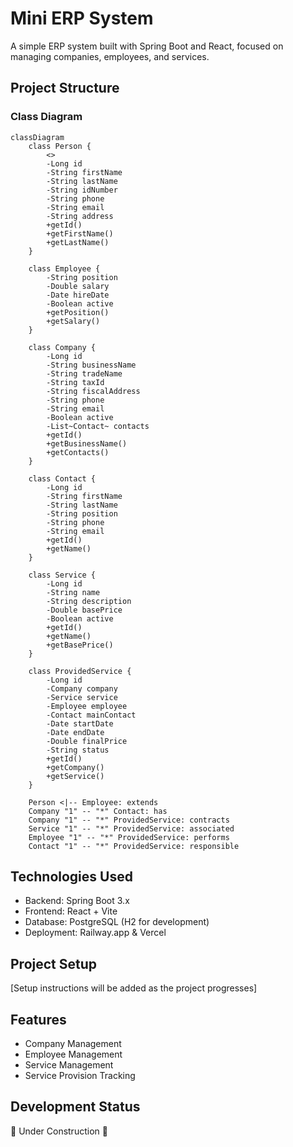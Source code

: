 # Mini ERP System

A simple ERP system built with Spring Boot and React, focused on managing companies, employees, and services.

## Project Structure

### Class Diagram
```mermaid
classDiagram
    class Person {
        <>
        -Long id
        -String firstName
        -String lastName
        -String idNumber
        -String phone
        -String email
        -String address
        +getId()
        +getFirstName()
        +getLastName()
    }

    class Employee {
        -String position
        -Double salary
        -Date hireDate
        -Boolean active
        +getPosition()
        +getSalary()
    }

    class Company {
        -Long id
        -String businessName
        -String tradeName
        -String taxId
        -String fiscalAddress
        -String phone
        -String email
        -Boolean active
        -List~Contact~ contacts
        +getId()
        +getBusinessName()
        +getContacts()
    }

    class Contact {
        -Long id
        -String firstName
        -String lastName
        -String position
        -String phone
        -String email
        +getId()
        +getName()
    }

    class Service {
        -Long id
        -String name
        -String description
        -Double basePrice
        -Boolean active
        +getId()
        +getName()
        +getBasePrice()
    }

    class ProvidedService {
        -Long id
        -Company company
        -Service service
        -Employee employee
        -Contact mainContact
        -Date startDate
        -Date endDate
        -Double finalPrice
        -String status
        +getId()
        +getCompany()
        +getService()
    }

    Person <|-- Employee: extends
    Company "1" -- "*" Contact: has
    Company "1" -- "*" ProvidedService: contracts
    Service "1" -- "*" ProvidedService: associated
    Employee "1" -- "*" ProvidedService: performs
    Contact "1" -- "*" ProvidedService: responsible
```

## Technologies Used
- Backend: Spring Boot 3.x
- Frontend: React + Vite
- Database: PostgreSQL (H2 for development)
- Deployment: Railway.app & Vercel

## Project Setup
[Setup instructions will be added as the project progresses]

## Features
- Company Management
- Employee Management
- Service Management
- Service Provision Tracking

## Development Status
🚧 Under Construction 🚧